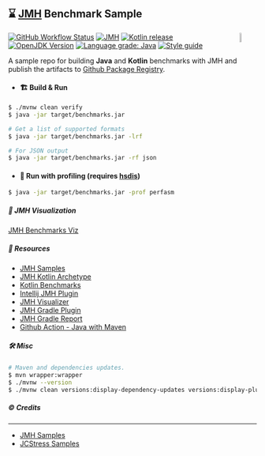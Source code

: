 ## :hourglass: [JMH][jmh_url] Benchmark Sample

<a href="https://foojay.io/today/works-with-openjdk">
 <img align="right" src="https://github.com/foojayio/badges/raw/main/works_with_openjdk/WorksWithOpenJDK.svg" width="7%" alt="WorksWithOpenJDK">
</a>

[![GitHub Workflow Status][shieldio_img]][gha_url]
[![JMH][jmh_img]][jmh_url]
[![Kotlin release][kt_img]][kt_url]
[![OpenJDK Version][java_img]][java_url]
[![Language grade: Java][lgtm_img]][lgtm_url]
[![Style guide][sty_img]][sty_url]

A sample repo for building **Java** and **Kotlin** benchmarks with JMH and publish the artifacts
to [Github Package Registry][github-packages].

- #### :building_construction: Build & Run

```bash
$ ./mvnw clean verify 
$ java -jar target/benchmarks.jar

# Get a list of supported formats
$ java -jar target/benchmarks.jar -lrf

# For JSON output
$ java -jar target/benchmarks.jar -rf json
```


- #### :running: Run with profiling (requires [hsdis][hsdis])

```bash
$ java -jar target/benchmarks.jar -prof perfasm
```

##### :art: JMH Visualization

 [JMH Benchmarks Viz](https://suresh.dev/jmh-bench-sample/?source=jmh-result-Linux.json)

##### :bookmark: Resources

- [JMH Samples](https://github.com/openjdk/jmh/tree/master/jmh-samples/src/main/java/org/openjdk/jmh/samples)
- [JMH Kotlin Archetype](https://github.com/openjdk/jmh/tree/master/jmh-archetypes/jmh-kotlin-benchmark-archetype)
- [Kotlin Benchmarks](https://github.com/Kotlin/kotlin-benchmarks)
- [Intellij JMH Plugin](https://plugins.jetbrains.com/intellij-platform-explorer/7529)
- [JMH Visualizer](https://github.com/jzillmann/jmh-visualizer)
- [JMH Gradle Plugin](https://github.com/melix/jmh-gradle-plugin)
- [JMH Gradle Report](https://github.com/jzillmann/gradle-jmh-report)
- [Github Action - Java with Maven](https://docs.github.com/en/actions/guides/building-and-testing-java-with-maven)

##### :hammer_and_wrench: Misc

```bash
# Maven and dependencies updates.
$ mvn wrapper:wrapper
$ ./mvnw --version
$ ./mvnw clean versions:display-dependency-updates versions:display-plugin-updates versions:display-property-updates
```

##### :copyright: Credits

---

* [JMH Samples](https://github.com/openjdk/jmh/tree/master/jmh-samples)
* [JCStress Samples](https://github.com/openjdk/jcstress/tree/master/jcstress-samples)



[github-packages]: https://github.com/sureshg/jmh-bench-sample/packages
[jmh-archetypes]: https://github.com/openjdk/jmh/tree/master/jmh-archetypes

[kt_url]: https://github.com/JetBrains/kotlin/releases/latest
[kt_img]: https://img.shields.io/github/v/release/Jetbrains/kotlin?include_prereleases&color=7f53ff&label=Kotlin&logo=kotlin&logoColor=7f53ff&style=for-the-badge

[jmh_url]: https://github.com/openjdk/jmh#java-microbenchmark-harness-jmh
[jmh_img]: https://img.shields.io/maven-central/v/org.openjdk.jmh/jmh-core?color=cd2237&label=Jmh-Core&logo=apache%20maven&logoColor=cd2237&style=for-the-badge

[java_url]: https://jdk.java.net/
[java_img]: https://img.shields.io/badge/OpenJDK-jdk--19-ea791d?logo=java&style=for-the-badge&logoColor=ea791d

[gha_url]: https://github.com/sureshg/jmh-bench-sample/actions/workflows/build.yml
[gha_img]: https://github.com/sureshg/jmh-bench-sample/actions/workflows/build.yml/badge.svg?branch=main
[shieldio_img]: https://img.shields.io/github/workflow/status/sureshg/jmh-bench-sample/JMH%20CI/main?color=green&label=JMH%20CI%20Build&logo=Github-Actions&logoColor=green&style=for-the-badge

[sty_url]: https://kotlinlang.org/docs/coding-conventions.html
[sty_img]: https://img.shields.io/badge/style-Kotlin--Official-40c4ff.svg?style=for-the-badge&logo=kotlin&logoColor=40c4ff

[lgtm_url]: https://lgtm.com/projects/g/sureshg/jmh-bench-sample/context:java
[lgtm_img]: https://img.shields.io/lgtm/grade/java/github/sureshg/jmh-bench-sample.svg?logo=lgtm&style=for-the-badge

[hsdis]: https://github.com/AdoptOpenJDK/jitwatch/wiki/Building-hsdis